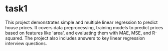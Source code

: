 # task1
This project demonstrates simple and multiple linear regression to predict house prices.  It covers data preprocessing, training models to predict prices based on features like 'area', and evaluating them with MAE, MSE, and R-squared. The project also includes answers to key linear regression interview questions.
